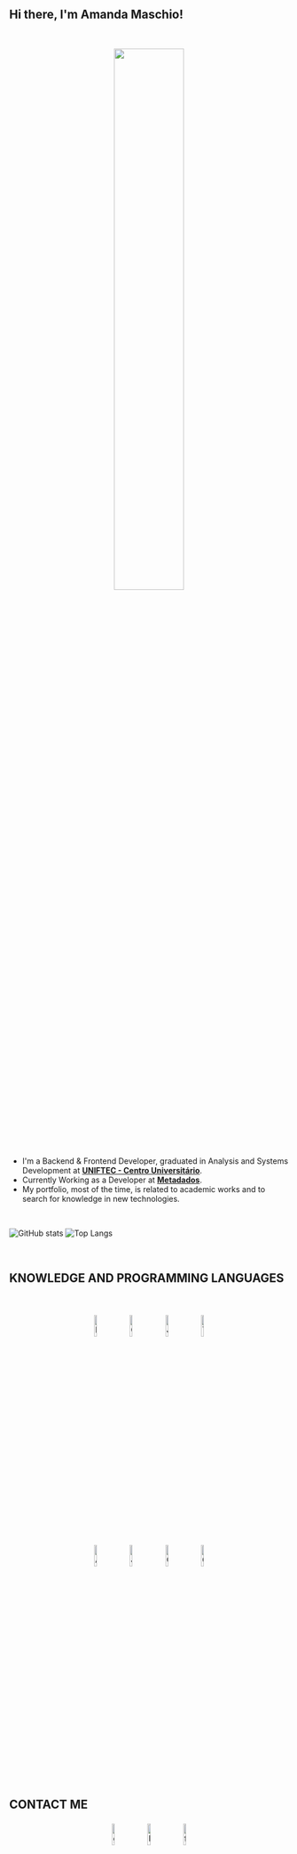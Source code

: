 ## Hi there, I'm Amanda Maschio!

<br>

<p align="center">
  <img width="50%" src="https://i.gifer.com/origin/6d/6d0b900e14d74a5caf3a1fc039d859ea.gif"/>
</p>

<br>

- I'm a Backend & Frontend Developer, graduated in Analysis and Systems Development at **[UNIFTEC - Centro Universitário](https://www.ftec.com.br/)**.
- Currently Working as a Developer at **[Metadados](https://www.metadados.com.br/)**.
- My portfolio, most of the time, is related to academic works and to search for knowledge in new technologies.

<br>

![GitHub stats](https://github-readme-stats.vercel.app/api?username=amanda-maschio&show_icons=true&theme=yeblu)
![Top Langs](https://github-readme-stats.vercel.app/api/top-langs/?username=amanda-maschio&layout=compact&theme=yeblu)

<br>

## KNOWLEDGE AND PROGRAMMING LANGUAGES
<br>
<p align="center">
  <img width="10%" style="padding:5px" src="https://img.icons8.com/color/144/20909/html-5.png" title="HTML5"/>
  <img width="10%" style="padding:5px" src="https://img.icons8.com/color/144/21278/css3.png" title="CSS3"/>
  <img width="10%" style="padding:5px" src="https://img.icons8.com/color/144/000000/javascript.png" title="Javascript"/>
  <img width="10%" style="padding:5px" src="https://img.icons8.com/color/144/000000/typescript.png" title="Typescript"/>
</p>

<p align="center">
  <img width="10%" style="padding:5px" src="https://img.icons8.com/color/144/000000/angularjs.png" title="Angular"/>
  <img width="10%" style="padding:5px" src="https://img.icons8.com/color/144/000000/java-coffee-cup-logo.png" title="Java"/>
  <img width="10%" style="padding:5px" src="https://img.icons8.com/color/144/55251/c-sharp-logo.png" title="C#"/>
  <img width="10%" style="padding:5px" src="https://img.icons8.com/color/144/20906/git.png" title="Git"/>
</p>
<br>

## CONTACT ME

<p align="center">
	<a href="https://github.com/amanda-maschio"><img alt="github" width="10%" style="padding:5px" src="https://img.icons8.com/clouds/100/000000/github.png" title="Github"/></a>
	<a href="https://www.linkedin.com/in/amanda-maschio-272783186/"><img alt="linkedin" width="10%" style="padding:5px" src="https://img.icons8.com/clouds/100/000000/linkedin.png" title="LinkedIn"/></a>
	<a href="https://www.facebook.com/maschio.amanda/"><img alt="facebook" width="10%" style="padding:5px" src="https://img.icons8.com/clouds/100/000000/facebook-new.png" title="Facebook"/></a>
</p>
